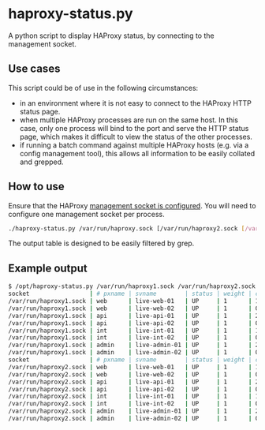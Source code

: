 haproxy-status.py
======

A python script to display HAProxy status, by connecting to the management socket.

## Use cases

This script could be of use in the following circumstances:
* in an environment where it is not easy to connect to the HAProxy HTTP status page.
* when multiple HAProxy processes are run on the same host. In this case, only one process will bind to the port and serve the HTTP status page, which makes it difficult to view the status of the other processes.
* if running a batch command against multiple HAProxy hosts (e.g. via a config management tool), this allows all information to be easily collated and grepped.

## How to use

Ensure that the HAProxy [management socket is configured](http://cbonte.github.io/haproxy-dconv/configuration-1.5.html#9.2). You will need to configure one management socket per process.

```bash
./haproxy-status.py /var/run/haproxy.sock [/var/run/haproxy2.sock [/var/run/haproxy3.sock]]
```

The output table is designed to be easily filtered by grep.

## Example output

```bash
$ /opt/haproxy-status.py /var/run/haproxy1.sock /var/run/haproxy2.sock
socket                 | # pxname | svname        | status | weight | chkdown | lastchg | rate | rate_max | check_status | rtime
/var/run/haproxy1.sock | web      | live-web-01   | UP     | 1      | 1       | 165     | 0    | 0        | L7OK         | 0
/var/run/haproxy1.sock | web      | live-web-02   | UP     | 1      | 0       | 2534    | 0    | 0        | L7OK         | 0
/var/run/haproxy1.sock | api      | live-api-01   | UP     | 1      | 2       | 165     | 0    | 0        | L7OK         | 0
/var/run/haproxy1.sock | api      | live-api-02   | UP     | 1      | 0       | 2534    | 0    | 0        | L7OK         | 0
/var/run/haproxy1.sock | int      | live-int-01   | UP     | 1      | 1       | 164     | 0    | 0        | L4OK         | 0
/var/run/haproxy1.sock | int      | live-int-02   | UP     | 1      | 0       | 2534    | 0    | 0        | L4OK         | 0
/var/run/haproxy1.sock | admin    | live-admin-01 | UP     | 1      | 2       | 163     | 0    | 0        | L7OK         | 0
/var/run/haproxy1.sock | admin    | live-admin-02 | UP     | 1      | 0       | 2534    | 0    | 0        | L7OK         | 0
socket                 | # pxname | svname        | status | weight | chkdown | lastchg | rate | rate_max | check_status | rtime
/var/run/haproxy2.sock | web      | live-web-01   | UP     | 1      | 1       | 165     | 0    | 0        | L7OK         | 0
/var/run/haproxy2.sock | web      | live-web-02   | UP     | 1      | 0       | 2534    | 0    | 0        | L7OK         | 0
/var/run/haproxy2.sock | api      | live-api-01   | UP     | 1      | 2       | 165     | 0    | 0        | L7OK         | 0
/var/run/haproxy2.sock | api      | live-api-02   | UP     | 1      | 0       | 2534    | 0    | 0        | L7OK         | 0
/var/run/haproxy2.sock | int      | live-int-01   | UP     | 1      | 1       | 164     | 0    | 0        | L4OK         | 0
/var/run/haproxy2.sock | int      | live-int-02   | UP     | 1      | 0       | 2534    | 0    | 0        | L4OK         | 0
/var/run/haproxy2.sock | admin    | live-admin-01 | UP     | 1      | 2       | 163     | 0    | 0        | L7OK         | 0
/var/run/haproxy2.sock | admin    | live-admin-02 | UP     | 1      | 0       | 2534    | 0    | 0        | L7OK         | 0
```

